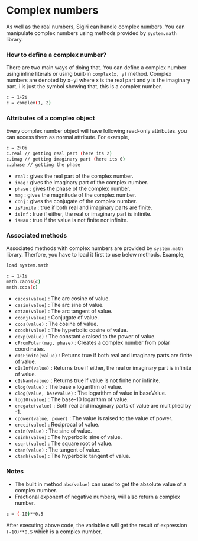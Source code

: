 # Complex numbers
As well as the real numbers, Sigiri can handle complex numbers. You can manipulate complex numbers using methods provided by `system.math` library.

### How to define a complex number?
There are two main ways of doing that. You can define a complex number using inline literals or using built-in `complex(x, y)` method. 
Complex numbers are denoted by x+yi where x is the real part and y is the imaginary part, i is just the symbol showing that, this is a complex number.
```sh
c = 1+2i			    
c = complex(1, 2)
```

### Attributes of a complex object
Every complex number object will have following read-only attributes. you can access them as normal attribute. For example,
```sh
c = 2+0i
c.real // getting real part (here its 2)
c.imag // getting imaginary part (here its 0)
c.phase // getting the phase
```
- `real` : gives the real part of the complex number.
- `imag` : gives the imaginary part of the complex number.
- `phase` : gives the phase of the complex number.
- `mag` : gives the magnitude of the complex number.
- `conj` : gives the conjugate of the complex number.
- `isFinite` : true if both real and imaginary parts are finite.
- `isInf` : true if either, the real or imaginary part is infinite.
- `isNan` : true if the value is not finite nor infinite.

### Associated methods
Associated methods with complex numbers are provided by `system.math` library. Therfore, you have to load it first to use below methods. Example,
```sh
load system.math

c = 1+1i
math.cacos(c)
math.ccos(c)
```
- `cacos(value)` : The arc cosine of value.
- `casin(value)` : The arc sine of value.
- `catan(value)` : The arc tangent of value.
- `cconj(value)` : Conjugate of value.
- `ccos(value)` : The cosine of value.
- `ccosh(value)` : The hyperbolic cosine of value.
- `cexp(value)` : The constant `e` raised to the power of value.
- `cFromPolar(mag, phase)` : Creates a complex number from polar coordinates.
- `cIsFinite(value)` : Returns true if both real and imaginary parts are finite of value.
- `cIsInf(value)` : Returns true if either, the real or imaginary part is infinite of value.
- `cIsNan(value)` : Returns true if value is not finite nor infinite.
- `clog(value)` : The base `e` logarithm of value.
- `clog(value, baseValue)` : The logarithm of value in baseValue.
- `log10(value)` : The base-10 logarithm of value.
- `cnegate(value)` : Both real and imaginary parts of value are multiplied by -1.
- `cpower(value, power)` : The value is raised to the value of power.
- `creci(value)` : Reciprocal of value.
- `csin(value)` : The sine of value.
- `csinh(value)` : The hyperbolic sine of value.
- `csqrt(value)` : The square root of value.
- `ctan(value)` : The tangent of value.
- `ctanh(value)` : The hyperbolic tangent of value.

### Notes
- The built in method `abs(value)` can used to get the absolute value of a complex number.
- Fractional exponent of negative numbers, will also return a complex number.
```sh
c = (-10)**0.5
```
After executing above code, the variable c will get the result of expression `(-10)**0.5` which is a complex number.
